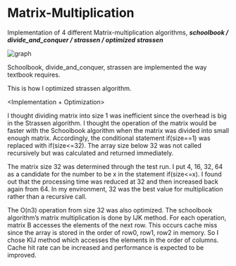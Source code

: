 # Matrix-Multiplication
Implementation of 4 different Matrix-multiplication algorithms, 
***schoolbook / divide_and_conquer / strassen / optimized strassen***

![graph](https://user-images.githubusercontent.com/61370901/80899513-e4dd6680-8d4b-11ea-98c6-3b47c23e93bf.png)

Schoolbook, divide_and_conquer, strassen are implemented the way textbook requires.

This is how I optimized strassen algorithm. 

<Implementation + Optimization>

I thought dividing matrix into size 1 was inefficient since the overhead is big in the Strassen algorithm. I thought the operation of the matrix would be faster with the Schoolbook algorithm when the matrix was divided into small enough matrix. Accordingly, the conditional statement if(size==1) was replaced with if(size<=32). The array size below 32 was not called recursively but was calculated and returned immediately. 

The matrix size 32 was determined through the test run. I put 4, 16, 32, 64 as a candidate for the number to be x in the statement if(size<=x). I found out that the processing time was reduced at 32 and then increased back again from 64. In my environment, 32 was the best value for multiplication rather than a recursive call. 

The O(n3) operation from size 32 was also optimized. The schoolbook algorithm’s matrix multiplication is done by IJK method. For each operation, matrix B accesses the elements of the next row. This occurs cache miss since the array is stored in the order of row0, row1, row2 in memory. So I chose KIJ method which accesses the elements in the order of columns. Cache hit rate can be increased and performance is expected to be improved.
